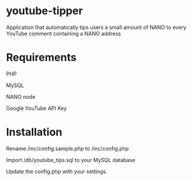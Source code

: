 # youtube-tipper
Application that automatically tips users a small amount of NANO to every YouTube comment containing a NANO address

# Requirements
PHP

MySQL

NANO node

Google YouTube API Key

# Installation
Rename /inc/config.sample.php to /inc/config.php

Import /db/youtube_tips.sql to your MySQL database

Update the config.php with your settings.
